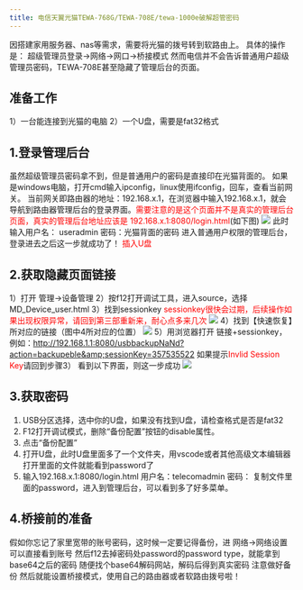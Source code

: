 ```yaml
---
title: 电信天翼光猫TEWA-768G/TEWA-708E/tewa-1000e破解超管密码
---
```

因搭建家用服务器、nas等需求，需要将光猫的拨号转到软路由上。
具体的操作是： 超级管理员登录→网络→网口→桥接模式
然而电信并不会告诉普通用户超级管理员密码，TEWA-708E甚至隐藏了管理后台的页面。

## 准备工作
1）一台能连接到光猫的电脑
2）一个U盘，需要是fat32格式

## 1.登录管理后台
虽然超级管理员密码拿不到，但是普通用户的密码是直接印在光猫背面的。
如果是windows电脑，打开cmd输入ipconfig，linux使用ifconfig，回车，查看当前网关。
当前网关即路由器的地址：192.168.x.1，在浏览器中输入192.168.x.1，就会导航到路由器管理后台的登录界面。<font color="red">需要注意的是这个页面并不是真实的管理后台页面，真实的管理后台地址应该是 192.168.x.1:8080/login.html</font>(如下图)
![](https://docsin.uniontech.com/wp-content/uploads/2021/03/5fbe8cb1f28c83894.png_e680.png)
此时输入用户名： useradmin 密码：光猫背面的密码
进入普通用户权限的管理后台，登录进去之后这一步就成功了！
<font color="red">插入U盘</font>

## 2.获取隐藏页面链接
1）打开 管理→设备管理
2）按f12打开调试工具，进入source，选择MD_Device_user.html
3）找到sessionkey <font color="red">sessionkey很快会过期，后续操作如果出现权限异常，请回到第三部重新来，耐心点多来几次</font>
![](https://docsin.uniontech.com/wp-content/uploads/2021/03/5fbe8cb2a1a5b425-1.png_e680-1.png)
4）找到【快速恢复】所对应的链接（图中4所对应的位置）
![](https://docsin.uniontech.com/wp-content/uploads/2021/03/5fbe8cb1c35fb2876.png_e680.png)
5）用浏览器打开 链接+sessionkey，例如：http://192.168.1.1:8080/usbbackupNaNd?action=backupeble&amp;sessionKey=357535522
如果提示<font color="red">Invlid Session Key</font>请回到步骤3）
看到以下界面，则这一步成功
![](https://docsin.uniontech.com/wp-content/uploads/2021/03/5fbe8cb2c910f8166.png_e680.png)

## 3.获取密码
1) USB分区选择，选中你的U盘，如果没有找到U盘，请检查格式是否是fat32
2) F12打开调试模式，删除“备份配置”按钮的disable属性。
3) 点击“备份配置”
4) 打开U盘，此时U盘里面多了一个文件夹，用vscode或者其他高级文本编辑器打开里面的文件就能看到password了
5) 输入192.168.x.1:8080/login.html 用户名：telecomadmin 密码： 复制文件里面的password，进入到管理后台，可以看到多了好多菜单。

## 4.桥接前的准备
假如你忘记了家里宽带的账号密码，这时候一定要记得备份，进 网络→网络设置
可以直接看到账号
然后f12去掉密码处password的password type，就能拿到base64之后的密码
随便找个base64解码网站，解码后得到真实密码
注意做好备份
然后就能设置桥接模式，使用自己的路由器或者软路由拨号啦！